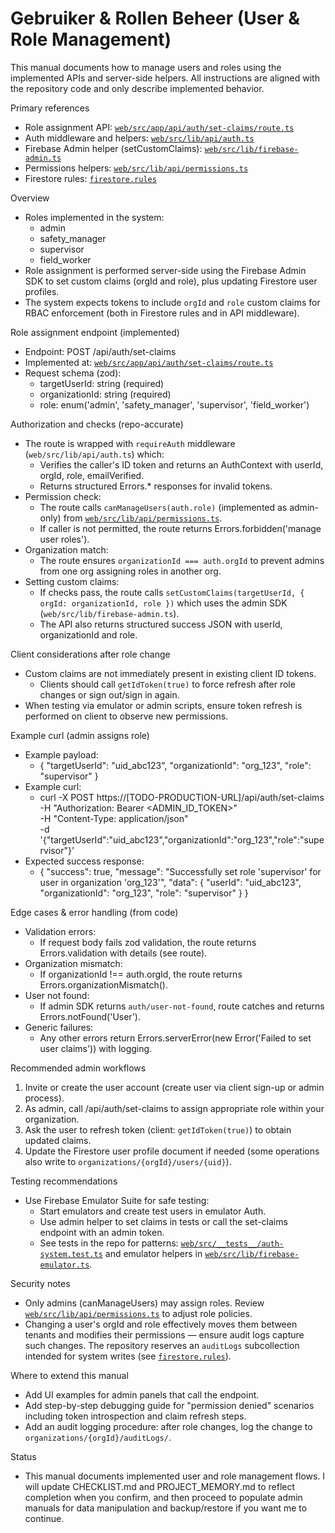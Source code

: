 # Gebruiker & Rollen Beheer (User & Role Management)

This manual documents how to manage users and roles using the implemented APIs and server-side helpers. All instructions are aligned with the repository code and only describe implemented behavior.

Primary references
- Role assignment API: [`web/src/app/api/auth/set-claims/route.ts`](web/src/app/api/auth/set-claims/route.ts:1)
- Auth middleware and helpers: [`web/src/lib/api/auth.ts`](web/src/lib/api/auth.ts:1)
- Firebase Admin helper (setCustomClaims): [`web/src/lib/firebase-admin.ts`](web/src/lib/firebase-admin.ts:129)
- Permissions helpers: [`web/src/lib/api/permissions.ts`](web/src/lib/api/permissions.ts:1)
- Firestore rules: [`firestore.rules`](firestore.rules:1)

Overview
- Roles implemented in the system:
  - admin
  - safety_manager
  - supervisor
  - field_worker
- Role assignment is performed server-side using the Firebase Admin SDK to set custom claims (orgId and role), plus updating Firestore user profiles.
- The system expects tokens to include `orgId` and `role` custom claims for RBAC enforcement (both in Firestore rules and in API middleware).

Role assignment endpoint (implemented)
- Endpoint: POST /api/auth/set-claims
- Implemented at: [`web/src/app/api/auth/set-claims/route.ts`](web/src/app/api/auth/set-claims/route.ts:21)
- Request schema (zod):
  - targetUserId: string (required)
  - organizationId: string (required)
  - role: enum('admin', 'safety_manager', 'supervisor', 'field_worker')

Authorization and checks (repo-accurate)
- The route is wrapped with `requireAuth` middleware (`web/src/lib/api/auth.ts`) which:
  - Verifies the caller's ID token and returns an AuthContext with userId, orgId, role, emailVerified.
  - Returns structured Errors.* responses for invalid tokens.
- Permission check:
  - The route calls `canManageUsers(auth.role)` (implemented as admin-only) from [`web/src/lib/api/permissions.ts`](web/src/lib/api/permissions.ts:160).
  - If caller is not permitted, the route returns Errors.forbidden('manage user roles').
- Organization match:
  - The route ensures `organizationId === auth.orgId` to prevent admins from one org assigning roles in another org.
- Setting custom claims:
  - If checks pass, the route calls `setCustomClaims(targetUserId, { orgId: organizationId, role })` which uses the admin SDK (`web/src/lib/firebase-admin.ts`).
  - The API also returns structured success JSON with userId, organizationId and role.

Client considerations after role change
- Custom claims are not immediately present in existing client ID tokens.
  - Clients should call `getIdToken(true)` to force refresh after role changes or sign out/sign in again.
- When testing via emulator or admin scripts, ensure token refresh is performed on client to observe new permissions.

Example curl (admin assigns role)
- Example payload:
  - {
      "targetUserId": "uid_abc123",
      "organizationId": "org_123",
      "role": "supervisor"
    }
- Example curl:
  - curl -X POST https://[TODO-PRODUCTION-URL]/api/auth/set-claims \
    -H "Authorization: Bearer <ADMIN_ID_TOKEN>" \
    -H "Content-Type: application/json" \
    -d '{"targetUserId":"uid_abc123","organizationId":"org_123","role":"supervisor"}'
- Expected success response:
  - {
      "success": true,
      "message": "Successfully set role 'supervisor' for user in organization 'org_123'",
      "data": { "userId": "uid_abc123", "organizationId": "org_123", "role": "supervisor" }
    }

Edge cases & error handling (from code)
- Validation errors:
  - If request body fails zod validation, the route returns Errors.validation with details (see route).
- Organization mismatch:
  - If organizationId !== auth.orgId, the route returns Errors.organizationMismatch().
- User not found:
  - If admin SDK returns `auth/user-not-found`, route catches and returns Errors.notFound('User').
- Generic failures:
  - Any other errors return Errors.serverError(new Error('Failed to set user claims')) with logging.

Recommended admin workflows
1. Invite or create the user account (create user via client sign-up or admin process).
2. As admin, call /api/auth/set-claims to assign appropriate role within your organization.
3. Ask the user to refresh token (client: `getIdToken(true)`) to obtain updated claims.
4. Update the Firestore user profile document if needed (some operations also write to `organizations/{orgId}/users/{uid}`).

Testing recommendations
- Use Firebase Emulator Suite for safe testing:
  - Start emulators and create test users in emulator Auth.
  - Use admin helper to set claims in tests or call the set-claims endpoint with an admin token.
  - See tests in the repo for patterns: [`web/src/__tests__/auth-system.test.ts`](web/src/__tests__/auth-system.test.ts:1) and emulator helpers in [`web/src/lib/firebase-emulator.ts`](web/src/lib/firebase-emulator.ts:1).

Security notes
- Only admins (canManageUsers) may assign roles. Review [`web/src/lib/api/permissions.ts`](web/src/lib/api/permissions.ts:160) to adjust role policies.
- Changing a user's orgId and role effectively moves them between tenants and modifies their permissions — ensure audit logs capture such changes. The repository reserves an `auditLogs` subcollection intended for system writes (see [`firestore.rules`](firestore.rules:202)).

Where to extend this manual
- Add UI examples for admin panels that call the endpoint.
- Add step-by-step debugging guide for "permission denied" scenarios including token introspection and claim refresh steps.
- Add an audit logging procedure: after role changes, log the change to `organizations/{orgId}/auditLogs/`.

Status
- This manual documents implemented user and role management flows. I will update CHECKLIST.md and PROJECT_MEMORY.md to reflect completion when you confirm, and then proceed to populate admin manuals for data manipulation and backup/restore if you want me to continue.
